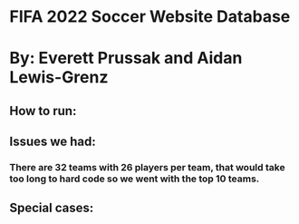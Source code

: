 # FIFA 2022 Soccer Website Database

# By: Everett Prussak and Aidan Lewis-Grenz

## How to run:

###

###

###

## Issues we had:

### There are 32 teams with 26 players per team, that would take too long to hard code so we went with the top 10 teams.

## Special cases:

###
